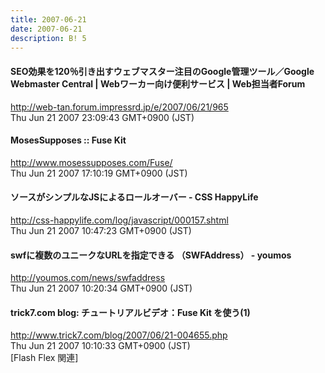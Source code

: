 ```yaml
---
title: 2007-06-21
date: 2007-06-21
description: B! 5
---
```


#### SEO効果を120％引き出すウェブマスター注目のGoogle管理ツール／Google Webmaster Central | Webワーカー向け便利サービス | Web担当者Forum
http://web-tan.forum.impressrd.jp/e/2007/06/21/965<br>
Thu Jun 21 2007 23:09:43 GMT+0900 (JST)<br>


#### MosesSupposes :: Fuse Kit
http://www.mosessupposes.com/Fuse/<br>
Thu Jun 21 2007 17:10:19 GMT+0900 (JST)<br>


#### ソースがシンプルなJSによるロールオーバー - CSS HappyLife
http://css-happylife.com/log/javascript/000157.shtml<br>
Thu Jun 21 2007 10:47:23 GMT+0900 (JST)<br>


#### swfに複数のユニークなURLを指定できる （SWFAddress） - youmos
http://youmos.com/news/swfaddress<br>
Thu Jun 21 2007 10:20:34 GMT+0900 (JST)<br>


#### trick7.com blog: チュートリアルビデオ：Fuse Kit を使う(1)
http://www.trick7.com/blog/2007/06/21-004655.php<br>
Thu Jun 21 2007 10:10:33 GMT+0900 (JST)<br>
[Flash Flex 関連]


